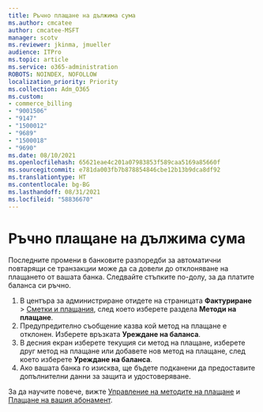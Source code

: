```yaml
---
title: Ръчно плащане на дължима сума
ms.author: cmcatee
author: cmcatee-MSFT
manager: scotv
ms.reviewer: jkinma, jmueller
audience: ITPro
ms.topic: article
ms.service: o365-administration
ROBOTS: NOINDEX, NOFOLLOW
localization_priority: Priority
ms.collection: Adm_O365
ms.custom:
- commerce_billing
- "9001506"
- "9147"
- "1500012"
- "9689"
- "1500018"
- "9690"
ms.date: 08/10/2021
ms.openlocfilehash: 65621eae4c201a07983853f589caa5169a85660f
ms.sourcegitcommit: e781da003fb7b878854846cbe12b13b9dca8df92
ms.translationtype: HT
ms.contentlocale: bg-BG
ms.lasthandoff: 08/31/2021
ms.locfileid: "58836670"
---
```

# <a name="manually-pay-an-outstanding-balance"></a>Ръчно плащане на дължима сума

Последните промени в банковите разпоредби за автоматични повтарящи се транзакции може да са довели до отклоняване на плащането от вашата банка. Следвайте стъпките по-долу, за да платите баланса си ръчно.

1. В центъра за администриране отидете на страницата **Фактуриране** > [Сметки и плащания](https://go.microsoft.com/fwlink/p/?linkid=2018806), след което изберете раздела **Методи на плащане**.
2. Предупредително съобщение казва кой метод на плащане е отклонен. Изберете връзката **Уреждане на баланса**.
3. В десния екран изберете текущия си метод на плащане, изберете друг метод на плащане или добавете нов метод на плащане, след което изберете **Уреждане на баланса**.
4. Ако вашата банка го изисква, ще бъдете подканени да предоставите допълнителни данни за защита и удостоверяване.

За да научите повече, вижте [Управление на методите на плащане](https://docs.microsoft.com/microsoft-365/commerce/billing-and-payments/manage-payment-methods) и [Плащане на вашия абонамент](https://docs.microsoft.com/microsoft-365/commerce/billing-and-payments/pay-for-your-subscription).
